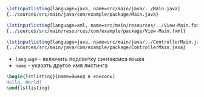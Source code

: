 ```tex
\lstinputlisting[language=java, name=src/main/java/../Main.java]
{../sources/src/main/java/com/example/package/Main.java}

\lstinputlisting[language=xml, name=src/main/resources/../View-Main.fxml]
{../sources/src/main/resources/com/example/package/View-Main.fxml}

\lstinputlisting[language=java, name=src/main/java/../ControllerMain.java]
{../sources/src/main/java/com/example/package/ControllerMain.java}
```

- `language` - включить подсветку синтаксиса языка
- `name` - указать другое имя листинга

```tex
\begin{lstlisting}[name=Вывод в консоль]
Hello, World!
\end{lstlisting}
```
